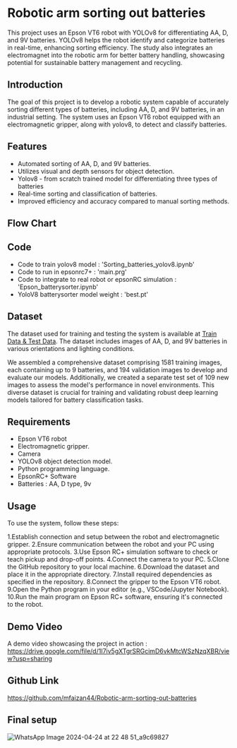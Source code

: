 # Robotic arm sorting out batteries

This project uses an Epson VT6 robot with YOLOv8 for differentiating AA, D, and 9V batteries. YOLOv8 helps the robot identify and categorize batteries in real-time, enhancing sorting efficiency. The study also integrates an electromagnet into the robotic arm for better battery handling, showcasing potential for sustainable battery management and recycling.

## Introduction

The goal of this project is to develop a robotic system capable of accurately sorting different types of batteries, including AA, D, and 9V batteries, in an industrial setting. The system uses an Epson VT6 robot equipped with an electromagnetic gripper, along with yolov8, to detect and classify batteries.

## Features

- Automated sorting of AA, D, and 9V batteries.
- Utilizes visual and depth sensors for object detection.
- Yolov8 - from scratch trained model for differentiating three types of batteries 
- Real-time sorting and classification of batteries.
- Improved efficiency and accuracy compared to manual sorting methods.

## Flow Chart


## Code

- Code to train yolov8 model : 'Sorting_batteries_yolov8.ipynb'
- Code to run in epsonrc7+ : 'main.prg'
- Code to integrate to real robot or epsonRC simulation : 'Epson_batterysorter.ipynb'
- YoloV8 batterysorter model weight : 'best.pt'

## Dataset

The dataset used for training and testing the system is available at [Train Data & Test Data](https://drive.google.com/drive/folders/1BnLuf_FTUME0__BmJJTMBvCkZ9AJFn8p?usp=sharing). The dataset includes images of AA, D, and 9V batteries in various orientations and lighting conditions.

We assembled a comprehensive dataset comprising 1581 training images, each containing up to 9 batteries, and 194 validation images to develop and evaluate our models. Additionally, we created a separate test set of 109 new images to assess the model's performance in novel environments. This diverse dataset is crucial for training and validating robust deep learning models tailored for battery classification tasks.


## Requirements

- Epson VT6 robot
- Electromagnetic gripper.
- Camera
- YOLOv8 object detection model.
- Python programming language.
- EpsonRC+ Software
- Batteries : AA, D type, 9v

## Usage

To use the system, follow these steps:


1.Establish connection and setup between the robot and electromagnetic gripper.
2.Ensure communication between the robot and your PC using appropriate protocols.
3.Use Epson RC+ simulation software to check or teach pickup and drop-off points.
4.Connect the camera to your PC.
5.Clone the GitHub repository to your local machine.
6.Download the dataset and place it in the appropriate directory.
7.Install required dependencies as specified in the repository.
8.Connect the gripper to the Epson VT6 robot.
9.Open the Python program in your editor (e.g., VSCode/Jupyter Notebook).
10.Run the main program on Epson RC+ software, ensuring it's connected to the robot.

## Demo Video

A demo video showcasing the project in action : https://drive.google.com/file/d/1I7iv5gXTgrSRGcimD6vkMtcWSzNzqXBR/view?usp=sharing

## Github Link

https://github.com/mfaizan44/Robotic-arm-sorting-out-batteries

## Final setup

![WhatsApp Image 2024-04-24 at 22 48 51_a9c69827](https://github.com/mfaizan44/Robotic-arm-sorting-out-batteries/assets/131945639/a7011b6e-3a78-4c85-b224-02141d0870d9)



